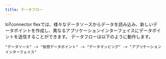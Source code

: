 ```yaml
---
title: データフロー
---
```


IoTconnector flexでは、様々なデータソースからデータを読み込み、新しいデータポイントを作成し、異なるアプリケーションインターフェイスにデータポイントを送信することができます。
データフローは以下のように動作します。

`"データソース" -> "仮想データポイント" -> "データマッピング" -> "アプリケーションインターフェイス"`
